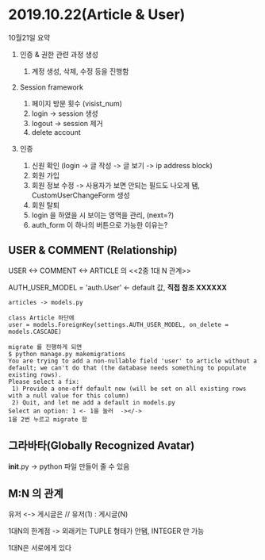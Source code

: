 # 2019.10.22(Article & User)

10월21일 요약

1. 인증 & 권한 관련 과정 생성
   1. 계정 생성, 삭제, 수정 등을 진행함

2. Session framework
   1. 페이지 방문 횟수 (visist_num)
   2. login -> session 생성
   3. logout -> session 제거
   4. delete account 

3. 인증
   1. 신원 확인 (login -> 글 작성 -> 글 보기 -> ip address block)
   2. 회원 가입
   3. 회원 정보 수정 -> 사용자가 보면 안되는 필드도 나오게 됌, CustomUserChangeForm 생성
   4. 회원 탈퇴 
   5. login 을 하였을 시 보이는 영역을 관리, (next=?) 
   6. auth_form 이 하나의 버튼으로 가능한 이유는?



## USER & COMMENT (Relationship)

USER <-> COMMENT <-> ARTICLE 의 <<2중 1대 N 관계>>

AUTH_USER_MODEL = 'auth.User' <- default 값, **직접 참조 XXXXXX**

```django
articles -> models.py

class Article 하단에
user = models.ForeignKey(settings.AUTH_USER_MODEL, on_delete = models.CASCADE)

migrate 를 진행하게 되면
$ python manage.py makemigrations
You are trying to add a non-nullable field 'user' to article without a default; we can't do that (the database needs something to populate existing rows).
Please select a fix:
 1) Provide a one-off default now (will be set on all existing rows with a null value for this column)
 2) Quit, and let me add a default in models.py
Select an option: 1 <- 1을 눌러  -></->                     
1을 2번 누르고 migrate 함
```



## 그라바타(Globally Recognized Avatar)

__init__.py -> python 파일 만들어 줄 수 있음

## M:N 의 관계

유저 <-> 게시글은 // 유저(1) : 게시글(N)

1대N의 한계점 -> 외래키는 TUPLE 형태가 안됌, INTEGER 만 가능

1대N은 서로에게 있다